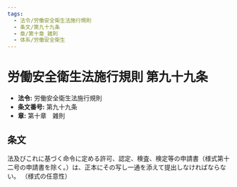 ```yaml
---
tags:
  - 法令/労働安全衛生法施行規則
  - 条文/第九十九条
  - 章/第十章_雑則
  - 体系/労働安全衛生
---
```

# 労働安全衛生法施行規則 第九十九条

- **法令:** 労働安全衛生法施行規則
- **条文番号:** 第九十九条
- **章:** 第十章　雑則

## 条文
法及びこれに基づく命令に定める許可、認定、検査、検定等の申請書（様式第十二号の申請書を除く。）は、正本にその写し一通を添えて提出しなければならない。
（様式の任意性）


